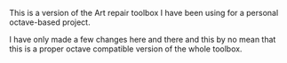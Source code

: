 This is a version of the Art repair toolbox I have been using for a personal octave-based project.

I have only made a few changes here and there and this by no mean that this is a proper octave compatible version of the whole toolbox.
